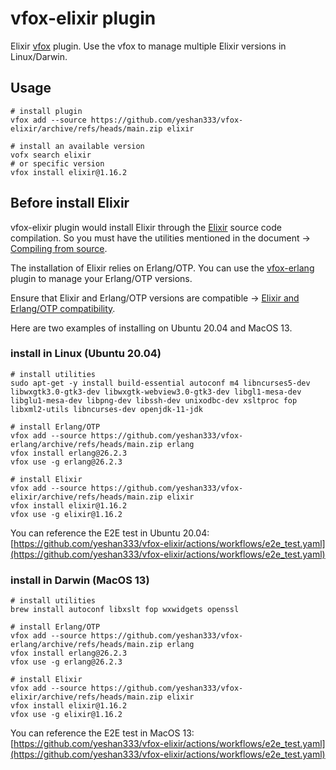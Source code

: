# vfox-elixir plugin

Elixir [vfox](https://github.com/version-fox) plugin. Use the vfox to manage multiple Elixir versions in Linux/Darwin.

## Usage

```shell
# install plugin
vfox add --source https://github.com/yeshan333/vfox-elixir/archive/refs/heads/main.zip elixir

# install an available version
vofx search elixir
# or specific version 
vfox install elixir@1.16.2
```

## Before install Elixir

vfox-elixir plugin would install Elixir through the [Elixir](https://elixir-lang.org/install.html#compiling-from-source) source code compilation. So you must have the utilities mentioned in the document -> [Compiling from source](https://elixir-lang.org/install.html#compiling-from-source).

The installation of Elixir relies on Erlang/OTP. You can use the [vfox-erlang](https://github.com/yeshan333/vfox-erlang) plugin to manage your Erlang/OTP versions.

Ensure that Elixir and Erlang/OTP versions are compatible -> [Elixir and Erlang/OTP compatibility](https://hexdocs.pm/elixir/1.16.2/compatibility-and-deprecations.html#between-elixir-and-erlang-otp). 

Here are two examples of installing on Ubuntu 20.04 and MacOS 13.

### install in Linux (Ubuntu 20.04)

```shell
# install utilities
sudo apt-get -y install build-essential autoconf m4 libncurses5-dev libwxgtk3.0-gtk3-dev libwxgtk-webview3.0-gtk3-dev libgl1-mesa-dev libglu1-mesa-dev libpng-dev libssh-dev unixodbc-dev xsltproc fop libxml2-utils libncurses-dev openjdk-11-jdk

# install Erlang/OTP
vfox add --source https://github.com/yeshan333/vfox-erlang/archive/refs/heads/main.zip erlang
vfox install erlang@26.2.3
vfox use -g erlang@26.2.3

# install Elixir
vfox add --source https://github.com/yeshan333/vfox-elixir/archive/refs/heads/main.zip elixir
vfox install elixir@1.16.2
vfox use -g elixir@1.16.2
```

You can reference the E2E test in Ubuntu 20.04: [https://github.com/yeshan333/vfox-elixir/actions/workflows/e2e_test.yaml](https://github.com/yeshan333/vfox-elixir/actions/workflows/e2e_test.yaml)

### install in Darwin (MacOS 13)

```shell
# install utilities
brew install autoconf libxslt fop wxwidgets openssl

# install Erlang/OTP
vfox add --source https://github.com/yeshan333/vfox-erlang/archive/refs/heads/main.zip erlang
vfox install erlang@26.2.3
vfox use -g erlang@26.2.3

# install Elixir
vfox add --source https://github.com/yeshan333/vfox-elixir/archive/refs/heads/main.zip elixir
vfox install elixir@1.16.2
vfox use -g elixir@1.16.2
```

You can reference the E2E test in MacOS 13: [https://github.com/yeshan333/vfox-elixir/actions/workflows/e2e_test.yaml](https://github.com/yeshan333/vfox-elixir/actions/workflows/e2e_test.yaml)